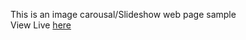 This is an image carousal/Slideshow web page sample <br>
View Live <a href='https://codeklin.github.io/image_carousel'>here</a>
